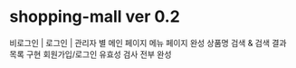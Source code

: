 # shopping-mall ver 0.2

비로그인 | 로그인 | 관리자 별 메인 페이지 메뉴 페이지 완성
상품명 검색 & 검색 결과 목록 구현
회원가입/로그인 유효성 검사 전부 완성
